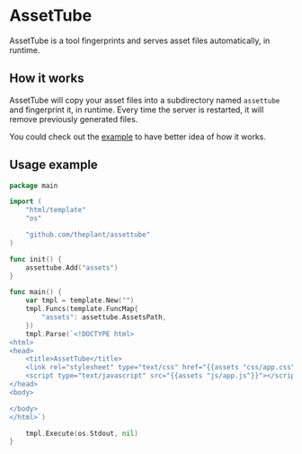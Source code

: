 # AssetTube

AssetTube is a tool fingerprints and serves asset files automatically, in runtime.

## How it works

AssetTube will copy your asset files into a subdirectory named `assettube` and fingerprint it, in runtime. Every time the server is restarted, it will remove previously generated files.

You could check out the [example](https://github.com/theplant/assettube/tree/master/example) to have better idea of how it works.

## Usage example

```go
package main

import (
	"html/template"
	"os"

	"github.com/theplant/assettube"
)

func init() {
	assettube.Add("assets")
}

func main() {
	var tmpl = template.New("")
	tmpl.Funcs(template.FuncMap{
		"assets": assettube.AssetsPath,
	})
	tmpl.Parse(`<!DOCTYPE html>
<html>
<head>
	<title>AssetTube</title>
	<link rel="stylesheet" type="text/css" href="{{assets "css/app.css"}}">
	<script type="text/javascript" src="{{assets "js/app.js"}}"></script>
</head>
<body>

</body>
</html>`)

	tmpl.Execute(os.Stdout, nil)
}
```
